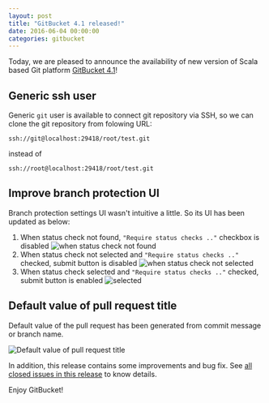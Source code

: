 ```yaml
---
layout: post
title: "GitBucket 4.1 released!"
date: 2016-06-04 00:00:00
categories: gitbucket
---
```


Today, we are pleased to announce the availability of new version of Scala based Git platform [GitBucket 4.1](https://github.com/gitbucket/gitbucket/releases/tag/4.1)!

## Generic ssh user

Generic `git` user is available to connect git repository via SSH, so we can clone the git repository from folowing URL:

```
ssh://git@localhost:29418/root/test.git
```

instead of

```
ssh://root@localhost:29418/root/test.git
```

## Improve branch protection UI

Branch protection settings UI wasn't intuitive a little. So its UI has been updated as below:

1. When status check not found, `"Require status checks .."` checkbox is disabled
![when status check not found]({{site.baseurl}}/images/gitbucket-4.1/branch_protection_1.png)
2. When status check not selected and `"Require status checks .."` checked, submit button is disabled
![when status check not selected]({{site.baseurl}}/images/gitbucket-4.1/branch_protection_2.png)
3. When status check selected and `"Require status checks .."` checked, submit button is enabled
![selected]({{site.baseurl}}/images/gitbucket-4.1/branch_protection_3.png)

## Default value of pull request title

Default value of the pull request has been generated from commit message or branch name.

![Default value of pull request title]({{site.baseurl}}/images/gitbucket-4.1/pull-request-title.png)

In addition, this release contains some improvements and bug fix. See [all closed issues in this release](https://github.com/gitbucket/gitbucket/issues?q=is%3Aclosed+milestone%3A4.1) to know details.

Enjoy GitBucket!
